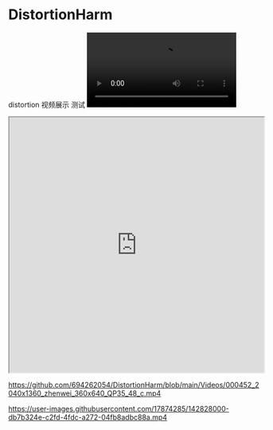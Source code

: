 # DistortionHarm
distortion 视频展示 测试
<video src="https://github.com/694262054/DistortionHarm/blob/main/Videos/000452_2040x1360_zhenwei_360x640_QP35_48_c.mp4"></video>
<iframe height=512 width=512 src="https://github.com/694262054/DistortionHarm/blob/main/Videos/000452_2040x1360_zhenwei_360x640_QP35_48_c.mp4">
<iframe width="854" height="480" src="https://github.com/694262054/DistortionHarm/blob/main/Videos/000452_2040x1360_zhenwei_360x640_QP35_48_c.mp4" frameborder="0" allowfullscreen></iframe>

  https://github.com/694262054/DistortionHarm/blob/main/Videos/000452_2040x1360_zhenwei_360x640_QP35_48_c.mp4
  
  https://user-images.githubusercontent.com/17874285/142828000-db7b324e-c2fd-4fdc-a272-04fb8adbc88a.mp4
  
  
